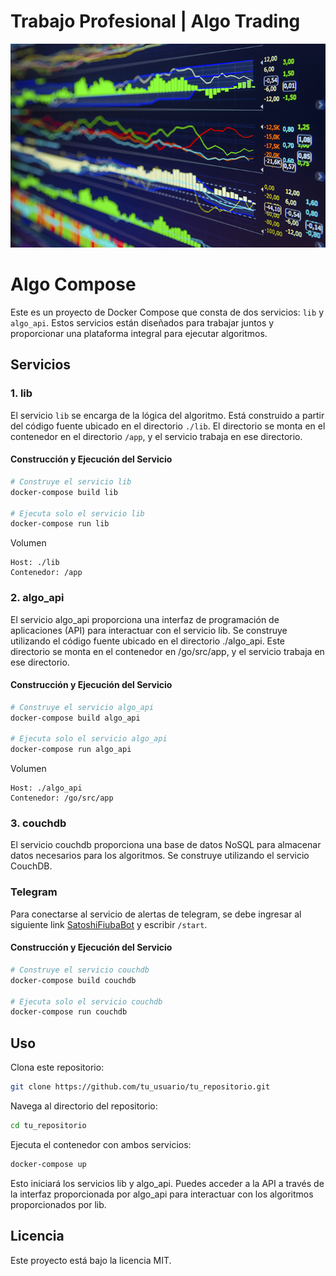 # Trabajo Profesional | Algo Trading

<img src="image.jpeg" />

# Algo Compose

Este es un proyecto de Docker Compose que consta de dos servicios: `lib` y `algo_api`. Estos servicios están diseñados para trabajar juntos y proporcionar una plataforma integral para ejecutar algoritmos.

## Servicios

### 1. lib

El servicio `lib` se encarga de la lógica del algoritmo. Está construido a partir del código fuente ubicado en el directorio `./lib`. El directorio se monta en el contenedor en el directorio `/app`, y el servicio trabaja en ese directorio.

#### Construcción y Ejecución del Servicio

```bash
# Construye el servicio lib
docker-compose build lib

# Ejecuta solo el servicio lib
docker-compose run lib
```

Volumen

    Host: ./lib
    Contenedor: /app

### 2. algo_api

El servicio algo_api proporciona una interfaz de programación de aplicaciones (API) para interactuar con el servicio lib. Se construye utilizando el código fuente ubicado en el directorio ./algo_api. Este directorio se monta en el contenedor en /go/src/app, y el servicio trabaja en ese directorio.

#### Construcción y Ejecución del Servicio

```bash
# Construye el servicio algo_api
docker-compose build algo_api

# Ejecuta solo el servicio algo_api
docker-compose run algo_api
```

Volumen

    Host: ./algo_api
    Contenedor: /go/src/app

### 3. couchdb

El servicio couchdb proporciona una base de datos NoSQL para almacenar datos necesarios para los algoritmos. Se construye utilizando el servicio CouchDB.

### Telegram

Para conectarse al servicio de alertas de telegram, se debe ingresar al siguiente link [SatoshiFiubaBot](https://t.me/SatoshiFiubaBot) y escribir `/start`.

#### Construcción y Ejecución del Servicio

```bash
# Construye el servicio couchdb
docker-compose build couchdb

# Ejecuta solo el servicio couchdb
docker-compose run couchdb
```

## Uso

Clona este repositorio:

```bash
git clone https://github.com/tu_usuario/tu_repositorio.git
```

Navega al directorio del repositorio:

```bash
cd tu_repositorio
```

Ejecuta el contenedor con ambos servicios:

```bash
docker-compose up
```

Esto iniciará los servicios lib y algo_api. Puedes acceder a la API a través de la interfaz proporcionada por algo_api para interactuar con los algoritmos proporcionados por lib.

## Licencia

Este proyecto está bajo la licencia MIT.
